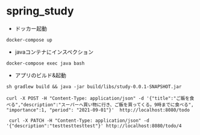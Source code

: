 # spring_study

* ドッカー起動

```
docker-compose up
```

* javaコンテナにインスペクション

```
docker-compose exec java bash
```

* アプリのビルド&起動
```
sh gradlew build && java -jar build/libs/study-0.0.1-SNAPSHOT.jar
```

```
curl -X POST -H "Content-Type: application/json" -d '{"title":"ご飯を食べる","description":"スーパーへ買い物に行き、ご飯を買ってくる。9時までに食べる", "importance":1, "period": "2021-09-01"}'  http://localhost:8080/todo
```

```
 curl -X PATCH -H "Content-Type: application/json" -d '{"description":"testtesttesttest"}' http://localhost:8080/todo/4
```
